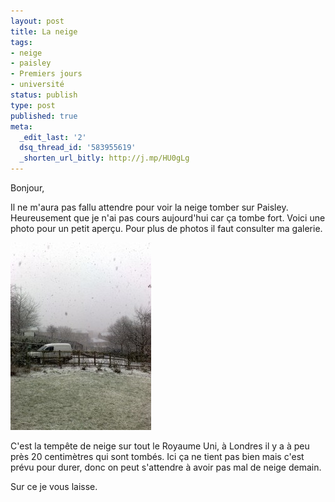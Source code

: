 ```yaml
---
layout: post
title: La neige
tags:
- neige
- paisley
- Premiers jours
- université
status: publish
type: post
published: true
meta:
  _edit_last: '2'
  dsq_thread_id: '583955619'
  _shorten_url_bitly: http://j.mp/HU0gLg
---
```

Bonjour,

Il ne m'aura pas fallu attendre pour voir la neige tomber sur Paisley. Heureusement que je n'ai pas cours aujourd'hui car ça tombe fort. Voici une photo pour un petit aperçu. Pour plus de photos il faut consulter ma galerie.
<!--break-->
![Vue de ma chambre sous la neige](/images/02022009071-225x300.jpg "Paisley sous la neige")

C'est la tempête de neige sur tout le Royaume Uni, à Londres il y a à peu près 20 centimètres qui sont tombés. Ici ça ne tient pas bien mais c'est prévu pour durer, donc on peut s'attendre à avoir pas mal de neige demain.

Sur ce je vous laisse.
